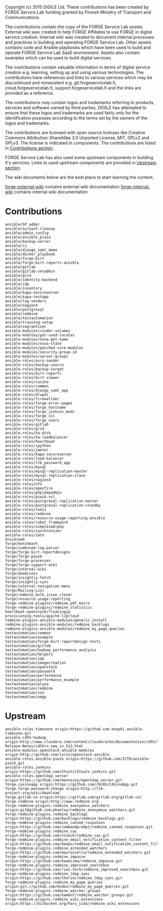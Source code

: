 
Copyright (c) 2015 DIGILE Ltd.
These contributions has been created by FORGE Service Lab funding granted by Finnish Ministry of Transport and Communications.

The contributions contain the copy of the FORGE Service Lab assets. External wiki was created to help FORGE Affiliates to use FORGE in digital service creation. Internal wiki was created to document internal processes and practices in building and operating FORGE Service Lab. Other assets contains code and Ansible playbooks which have been used to build and operate FORGE Service Lab SaaS environment. Assets also contain examples which can be used to build digital services.

The contributions contain valuable information in terms of digital service creation e.g. learning, setting up and using various technologies. The contributions have references and links to various services which may be discontinued and nonexistent e.g. git.forgeservicelab.fi, cloud.forgeservicelab.fi, support.forgeservicelab.fi and the links are provided as a reference.

The contributions may contain logos and trademarks referring to products, services and software owned by third parties. DIGILE has attempted to ensure that these logos and trademarks are used fairly only for the identification purposes according to the terms set by the owners of the logos and trademarks.

The contributions are licensed with open source licenses like Creative Commons Attribution-ShareAlike 3.0 Unported License, MIT, GPLv2 and GPLv3. The license is indicated in components. The contributions are listed in [Contributions section](#contributions).

FORGE Service Lab has also used some upstream components in building it's services. Links to used upstream components are provided in [Upstream section](#upstream).

The wiki documents below are the best place to start learning the content.

[forge-external-wiki](https://github.com/forgeservicelab/forge/forge-external-wiki) contains external wiki documentation
[forge-internal-wiki](https://github.com/forgeservicelab/forge/forge-internal-wiki) contains internal wiki documentation


Contributions
========================================

	ansible/SP_adder
	ansible/account-cleanup
	ansible/admin_config
	ansible/ansible_plaza
	ansible/backup-server
	ansible/ci
	ansible/django_saml_demo
	ansible/docker_playbook
	ansible/forge-birt
	ansible/forge-birt-reports-ansible
	ansible/gitlab
	ansible/gitlab-setadmin
	ansible/grid
	ansible/identity-backend
	ansible/idp
	ansible/inventory
	ansible/kapa-secureserver 
	ansible/kapa-testapp
	ansible/log-senders
	ansible/nagios4
	ansible/postgresql
	ansible/redmine
	ansible/testautomation
	ansible/training-setup
	ansible/vagrantizer
	ansible-modules/cinder-volumes
	ansible-modules/get-used-locales
	ansible-modules/nova-get-name
	ansible-modules/nova-state
	ansible-modules/patched-core-modules 
	ansible-modules/security-group-id 
	ansible-modules/server-groups
	ansible-roles/avro-sender
	ansible-roles/backup-source
	ansible-roles/backup-target
	ansible-roles/birt-reports
	ansible-roles/birt-viewer
	ansible-roles/casino
	ansible-roles/common
	ansible-roles/django_saml_app
	ansible-roles/drupal
	ansible-roles/firewallder
	ansible-roles/forge-error-pages
	ansible-roles/forge_hostname
	ansible-roles/forge_jenkins_mods
	ansible-roles/forge_ssl
	ansible-roles/forge_users
	ansible-roles/gitlab
	ansible-roles/grid
	ansible-roles/ha-disk
	ansible-roles/ha-loadbalancer
	ansible-roles/heartbeat
	ansible-roles/ipython
	ansible-roles/jmeter
	ansible-roles/kapa-secureserver
	ansible-roles/load-balancer
	ansible-roles/ltb_password_app
	ansible-roles/mysql
	ansible-roles/mysql-replication-master
	ansible-roles/mysql-replication-slave
	ansible-roles/nagios4
	ansible-roles/nfs
	ansible-roles/openfire
	ansible-roles/phpldapadmin
	ansible-roles/piwik-ssl
	ansible-roles/postgresql-replication-master
	ansible-roles/postgresql-replication-standby
	ansible-roles/redis
	ansible-roles/redmine
	ansible-roles/resource-usage-reporting-ansible
	ansible-roles/robot_framework
	ansible-roles/simplesamlphp
	ansible-roles/synchronizer
	ansible-roles/zato
	druid/web
	forge/benchmark
	forge/combined-log-parser
	forge/forge-birt-reportdesigns
	forge/forge-piwik
	forge/forge-processes
	forge/forge-support-wiki
	forge/internal-wiki
	forge/GeoAccess
	forge/insightly-fetch
	forge/insightly-sync
	forge/internal-navigation-menu
	forge/Mailing-List
	forge/redmine_bulk_issue_closer
	forge/resource-usage-reporting
	forge-redmine-plugins/redmine_pdf_macro
	forge-redmine-plugins/redmine_statistics
	heartbeat-openstack/floatingip
	provisioning-tools/apache-libcloud
	redmine-plugins-ansible-modules/generic_install
	redmine-plugins-ansible-modules/redmine_backlogs
	redmine-plugins-ansible-modules/redmine_my_page_queries
	testautomation/common
	testautomation/example
	testautomation/forge-birt-reportdesign-tests
	testautomation/gitlab
	testautomation/hadoop_performance_analysis
	testautomation/helpers
	testautomation/idp
	testautomation/imagecreation
	testautomation/openstack
	testautomation/password
	testautomation/performance
	testautomation/performance_example
	testautomation/plaza
	testautomation/redmine
	testautomation/sso
	testautomation/xmpp

Upstream
========================================

	ansible-roles.timezone origin:https://github.com.knopki.ansible-timezone.git
	ansible.cdh5-hadoop origin:http://www.cloudera.com/content/cloudera/en/documentation/cdh5/latest/CDH5-Release-Notes/cdh5rn_new_in_513.html
	ansible-modules.openstack-ansible-modules origin:http://github.com/lorin/openstack-ansible
	ansible-roles.ansible-piwik origin:https://github.com/ICTO/ansible-piwik.git
	ansible-roles.jenkins origin:https://github.com/Stouts/Stouts.jenkins.git
	ansible-roles.openldap_server origin:https://github.com/bennojoy/openldap_server.git
	forge.casinoapp origin:https://github.com/rbCAS/CASinoApp.git
	forge.forge-password-change origin:http://ltb-project.org/wiki/download
	forge.gitlab-ce origin:https://gitlab.com/gitlab-org/gitlab-ce/
	forge.redmine origin:http://www.redmine.org
	forge-redmine-plugins.redmine_anonymous_watchers origin:git@github.com:pheelay/redmine_anonymous_watchers.git
	forge-redmine-plugins.redmine_backlogs origin:https://github.com/backlogs/redmine_backlogs.git
	forge-redmine-plugins.redmine_canned_responses origin:https://github.com/commandprompt/redmine_canned_responses.git
	forge-redmine-plugins.redmine_cas origin:https://github.com/ninech/redmine_cas.git
	forge-redmine-plugins.redmine_email_notification_content_filter origin:https://github.com/keeps/redmine_email_notification_content_filter.git
	forge-redmine-plugins.redmine_extended_watchers origin:https://github.com/maxrossello/redmine_extended_watchers.git
	forge-redmine-plugins.redmine_impasse origin:https://github.com/kawasima/redmine_impasse.git
	forge-redmine-plugins.redmine_improved_searchbox origin:https://github.com/ries-tech/redmine_improved_searchbox.git
	forge-redmine-plugins.redmine_ldap_sync origin:https://github.com/thorin/redmine_ldap_sync.git
	forge-redmine-plugins.redmine_my_page_queries origin:git://github.com/Undev/redmine_my_page_queries.git
	forge-redmine-plugins.redmine_watcher_groups origin:https://github.com/kamenf/redmine_watcher_groups.git
	forge-redmine-plugins.redmine_wiki_extensions origin:https://bitbucket.org/haru_iida/redmine_wiki_extensions
